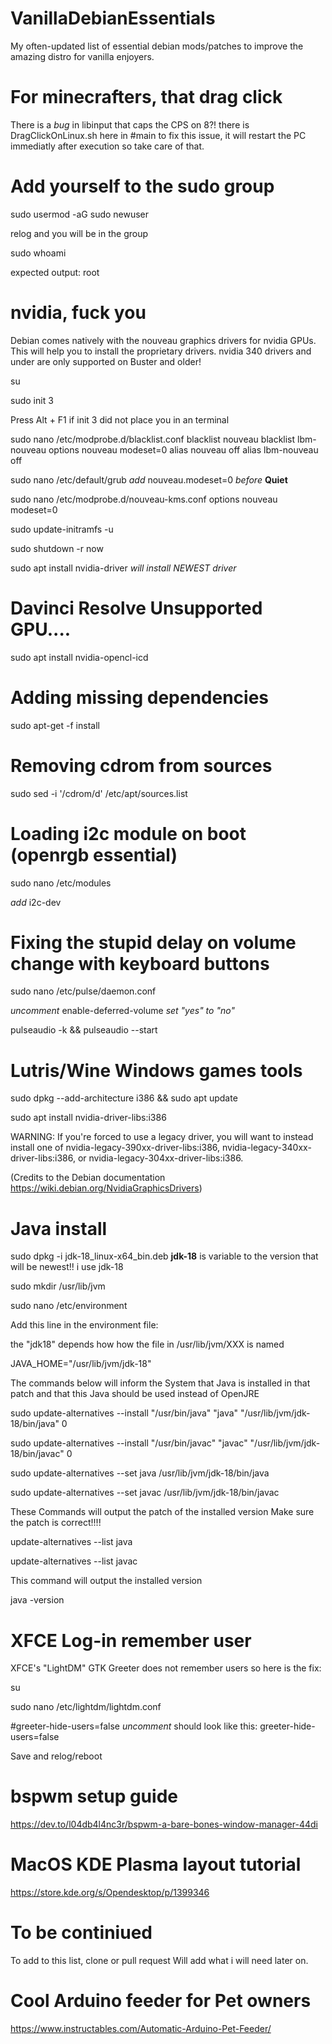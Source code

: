# VanillaDebianEssentials
My often-updated list of essential debian mods/patches to improve the amazing distro for vanilla enjoyers.

# For minecrafters, that drag click
There is a *bug*  in libinput that caps the CPS on 8?! there is DragClickOnLinux.sh here in #main to fix this issue,
it will restart the PC immediatly after execution so take care of that.

# Add yourself to the sudo group
sudo usermod -aG sudo newuser

relog and you will be in the group

sudo whoami

expected output: root

# nvidia, fuck you
Debian comes natively with the nouveau graphics drivers for nvidia GPUs. This will help you to install the proprietary drivers.
nvidia 340 drivers and under are only supported on Buster and older!

su

sudo init 3

Press Alt + F1 if init 3 did not place you in an terminal

sudo nano /etc/modprobe.d/blacklist.conf
blacklist nouveau
blacklist lbm-nouveau
options nouveau modeset=0
alias nouveau off
alias lbm-nouveau off

sudo nano /etc/default/grub
*add*  nouveau.modeset=0  *before*  **Quiet**

sudo nano /etc/modprobe.d/nouveau-kms.conf
options nouveau modeset=0

sudo update-initramfs -u

sudo shutdown -r now

sudo apt install nvidia-driver *will install NEWEST driver*

# Davinci Resolve Unsupported GPU....
sudo apt install nvidia-opencl-icd


# Adding missing dependencies
sudo apt-get -f install

# Removing cdrom from sources
sudo sed -i '/cdrom/d' /etc/apt/sources.list

# Loading i2c module on boot (openrgb essential)
sudo nano /etc/modules

*add*  i2c-dev

# Fixing the stupid delay on volume change with keyboard buttons
sudo nano /etc/pulse/daemon.conf

*uncomment*  enable-deferred-volume  *set "yes" to "no"*

pulseaudio -k && pulseaudio --start

# Lutris/Wine Windows games tools

sudo dpkg --add-architecture i386 && sudo apt update

sudo apt install nvidia-driver-libs:i386

WARNING: If you're forced to use a legacy driver, you will want to instead install one of nvidia-legacy-390xx-driver-libs:i386, nvidia-legacy-340xx-driver-libs:i386, or nvidia-legacy-304xx-driver-libs:i386. 

(Credits to the Debian documentation https://wiki.debian.org/NvidiaGraphicsDrivers)

# Java install
sudo dpkg -i jdk-18_linux-x64_bin.deb  **jdk-18** is variable to the version that will be newest!! i use jdk-18

sudo mkdir /usr/lib/jvm

sudo nano /etc/environment

Add this line in the environment file:

the "jdk18" depends how how the file in /usr/lib/jvm/XXX is named

JAVA_HOME="/usr/lib/jvm/jdk-18"

The commands below will inform the System that Java is installed in that patch and that this Java should be used instead of OpenJRE

sudo update-alternatives --install "/usr/bin/java" "java" "/usr/lib/jvm/jdk-18/bin/java" 0

sudo update-alternatives --install "/usr/bin/javac" "javac" "/usr/lib/jvm/jdk-18/bin/javac" 0

sudo update-alternatives --set java /usr/lib/jvm/jdk-18/bin/java

sudo update-alternatives --set javac /usr/lib/jvm/jdk-18/bin/javac


These Commands will output the patch of the installed version Make sure the patch is correct!!!!


update-alternatives --list java

update-alternatives --list javac



This command will output the installed version



java -version

# XFCE Log-in remember user
XFCE's "LightDM" GTK Greeter does not remember users so here is the fix:

su

sudo nano /etc/lightdm/lightdm.conf

#greeter-hide-users=false  *uncomment* should look like this: greeter-hide-users=false

Save and relog/reboot

# bspwm setup guide

https://dev.to/l04db4l4nc3r/bspwm-a-bare-bones-window-manager-44di

# MacOS KDE Plasma layout tutorial

https://store.kde.org/s/Opendesktop/p/1399346



# To be continiued
To add to this list, clone or pull request
Will add what i will need later on.

# Cool Arduino feeder for Pet owners

https://www.instructables.com/Automatic-Arduino-Pet-Feeder/
